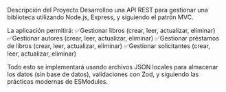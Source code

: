 Descripción del Proyecto
Desarrolloo una API REST para gestionar una biblioteca utilizando Node.js, Express, y siguiendo el patrón MVC.

La aplicación permitirá:
✅Gestionar libros (crear, leer, actualizar, eliminar)
✅Gestionar autores (crear, leer, actualizar, eliminar)
✅Gestionar préstamos de libros (crear, leer, actualizar, eliminar)
✅Gestionar solicitantes  (crear, leer, actualizar, eliminar)

Todo esto se implementará usando archivos JSON locales para almacenar los datos (sin base de datos), validaciones con Zod, y siguiendo las prácticas modernas de ESModules.
